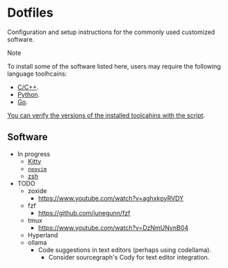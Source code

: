 # Dotfiles

Configuration and setup instructions for the commonly used customized software.

> [!NOTE]
>
> To install some of the software listed here, users may require the following language toolhcains:
> - [C/C++](../system-setup/toolchains/llvm/README.md).
> - [Python](../system-setup/toolchains/python/README.md).
> - [Go](../system-setup/toolchains/go/README.md).
>
> [You can verify the versions of the installed toolcahins with the script](../system-setup/toolchains/README.md#verify-versions-of-the-installed-toolchains).

## Software

- In progress
  - [Kitty](./kitty/README.md)
  - [`neovim`](./neovim/README.md)
  - [zsh](./zsh/README.md)
  <!-- - [`home-manager`](#home-manager) -->
- TODO
  - zoxide
    - https://www.youtube.com/watch?v=aghxkpyRVDY
  - fzf
    - https://github.com/junegunn/fzf
  - tmux
    - https://www.youtube.com/watch?v=DzNmUNvnB04
  - Hyperland
  - ollama
    - Code suggestions in text editors (perhaps using codellama).
      - Consider sourcegraph's Cody for text editor integration.

<!--

### `home-manager`

Source: https://github.com/nix-community/home-manager
Docs: https://nix-community.github.io/home-manager/

-->
